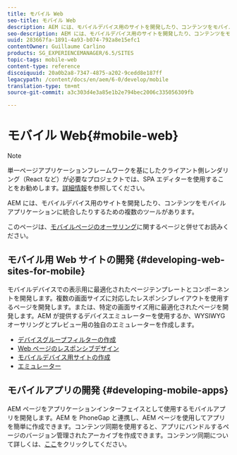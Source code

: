 ```yaml
---
title: モバイル Web
seo-title: モバイル Web
description: AEM には、モバイルデバイス用のサイトを開発したり、コンテンツをモバイルアプリケーションに統合したりするための複数のツールがあります
seo-description: AEM には、モバイルデバイス用のサイトを開発したり、コンテンツをモバイルアプリケーションに統合したりするための複数のツールがあります
uuid: 283667fa-1891-4a93-b074-792a8e15efc1
contentOwner: Guillaume Carlino
products: SG_EXPERIENCEMANAGER/6.5/SITES
topic-tags: mobile-web
content-type: reference
discoiquuid: 20a0b2a8-7347-4875-a202-9cedd8e187ff
legacypath: /content/docs/en/aem/6-0/develop/mobile
translation-type: tm+mt
source-git-commit: a3c303d4e3a85e1b2e794bec2006c335056309fb

---
```



# モバイル Web{#mobile-web}

>[!NOTE]
>
>単一ページアプリケーションフレームワークを基にしたクライアント側レンダリング（React など）が必要なプロジェクトでは、SPA エディターを使用することをお勧めします。[詳細情報](/help/sites-developing/spa-overview.md)を参照してください。

AEM には、モバイルデバイス用のサイトを開発したり、コンテンツをモバイルアプリケーションに統合したりするための複数のツールがあります。

このページは、[モバイルページのオーサリング](/help/sites-authoring/mobile.md)に関するページと併せてお読みください。

## モバイル用 Web サイトの開発 {#developing-web-sites-for-mobile}

モバイルデバイスでの表示用に最適化されたページテンプレートとコンポーネントを開発します。複数の画面サイズに対応したレスポンシブレイアウトを使用するページを開発します。または、特定の画面サイズ用に最適化されたページを開発します。AEM が提供するデバイスエミュレーターを使用するか、WYSIWYG オーサリングとプレビュー用の独自のエミュレーターを作成します。

* [デバイスグループフィルターの作成](/help/sites-developing/groupfilters.md)
* [Web ページのレスポンシブデザイン](/help/sites-developing/responsive.md)
* [モバイルデバイス用サイトの作成](/help/sites-developing/mobile.md)
* [エミュレーター](/help/sites-developing/emulators.md)

## モバイルアプリの開発 {#developing-mobile-apps}

AEM ページをアプリケーションインターフェイスとして使用するモバイルアプリを開発します。AEM を PhoneGap と連携し、AEM ページを使用してアプリを簡単に作成できます。コンテンツ同期を使用すると、アプリにバンドルするページのバージョン管理されたアーカイブを作成できます。コンテンツ同期について詳しくは、[ここ](/help/mobile/phonegap-contentsync.md)をクリックしてください。
